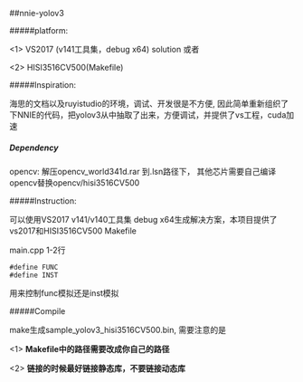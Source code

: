 ##nnie-yolov3 

#####platform: 

<1>  VS2017 (v141工具集，debug x64) solution   或者

<2>  HISI3516CV500(Makefile)

#####Inspiration: 

海思的文档以及ruyistudio的环境，调试、开发很是不方便, 因此简单重新组织了下NNIE的代码，把yolov3从中抽取了出来，方便调试，并提供了vs工程，cuda加速 

##### Dependency

opencv: 解压opencv_world341d.rar 到.lsn路径下， 其他芯片需要自己编译opencv替换opencv/hisi3516CV500

#####Instruction:

可以使用VS2017 v141/v140工具集 debug x64生成解决方案，本项目提供了vs2017和HISI3516CV500 Makefile

main.cpp 1-2行 

```
#define FUNC 
#define INST 
```

用来控制func模拟还是inst模拟

#####Compile

make生成sample_yolov3_hisi3516CV500.bin, 需要注意的是

<1> **Makefile中的路径需要改成你自己的路径**

<2> **链接的时候最好链接静态库，不要链接动态库**

